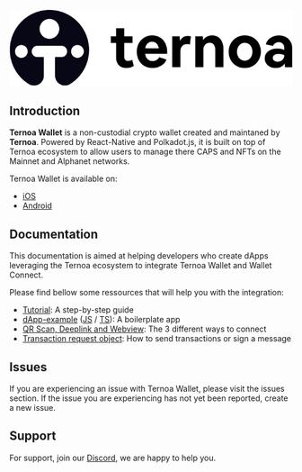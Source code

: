 ![Ternoa Wallet](./assets/logo_with_title.jpeg)

## Introduction

**Ternoa Wallet** is a non-custodial crypto wallet created and maintaned by **Ternoa**. Powered by React-Native and Polkadot.js, it is built on top of Ternoa ecosystem to allow users to manage there CAPS and NFTs on the Mainnet and Alphanet networks.

Ternoa Wallet is available on:
- [iOS](https://apps.apple.com/us/app/ternoa-wallet/id1562180877)
- [Android](https://play.google.com/store/apps/details?id=com.ternoa.wallet.prod&gl=US)

## Documentation

This documentation is aimed at helping developers who create dApps leveraging the Ternoa ecosystem to integrate Ternoa Wallet and Wallet Connect.

Please find bellow some ressources that will help you with the integration:
- [Tutorial](./wallet-connect-integration/TUTORIAL.md): A step-by-step guide
- [dApp-example](./wallet-connect-integration/dapp-example) ([JS](./wallet-connect-integration/dapp-example) / [TS](./wallet-connect-integration/dapp-example-ts)): A boilerplate app
- [QR Scan, Deeplink and Webview](./wallet-connect-integration/CONNECTION.md): The 3 different ways to connect
- [Transaction request object](./wallet-connect-integration/REQUEST.md): How to send transactions or sign a message

## Issues

If you are experiencing an issue with Ternoa Wallet, please visit the issues section. If the issue you are experiencing has not yet been reported, create a new issue.

## Support

For support, join our [Discord](https://discord.com/invite/cNZTGtGJNR), we are happy to help you.
